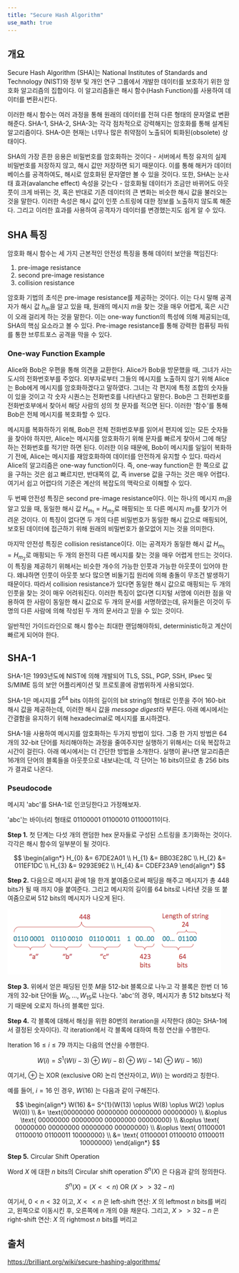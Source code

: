 ```yaml
---
title: "Secure Hash Algorithm"
use_math: true
---
```


## 개요

Secure Hash Algorithm (SHA)는 National Institutes of Standards and Technology (NIST)와 정부 및 개인 연구 그룹에서 개발한 데이터를 보호하기 위한 암호화 알고리즘의 집합이다. 이 알고리즘들은 해시 함수(Hash Function)를 사용하여 데이터를 변환시킨다.

이러한 해시 함수는 여러 과정을 통해 원래의 데이터를 전혀 다른 형태의 문자열로 변환해준다. SHA-1, SHA-2, SHA-3는 각각 점차적으로 강력해지는 암호화를 통해 설계된 알고리즘이다. SHA-0은 현재는 너무나 많은 취약점이 노출되어 퇴화된(obsolete) 상태이다.

SHA의 가장 흔한 응용은 비밀번호를 암호화하는 것이다 - 서버에서 특정 유저의 실제 비밀번호를 저장하지 않고, 해시 값만 저장하면 되기 때문이다. 이를 통해 해커가 데이터베이스를 공격하여도, 해시로 암호화된 문자열만 볼 수 있을 것이다. 또한, SHA는 눈사태 효과(avalanche effect) 속성을 갖는다 - 암호화될 데이터가 조금만 바뀌어도 아웃풋이 크게 바뀌는 것, 혹은 반대로 기존 데이터의 큰 변화는 비슷한 해시 값을 불러오는 것을 말한다. 이러한 속성은 해시 값이 인풋 스트링에 대한 정보를 노출하지 않도록 해준다. 그리고 이러한 효과를 사용하여 공격자가 데이터를 변경했는지도 쉽게 알 수 있다.

## SHA 특징

암호화 해시 함수는 세 가지 근본적인 안전성 특징을 통해 데이터 보안을 책임진다:

1. pre-image resistance
2. second pre-image resistance
3. collision resistance

암호화 기법의 초석은 pre-image resistance를 제공하는 것이다. 이는 다시 말해 공격자가 해시 값 $h_{m}$을 알고 있을 때, 원래의 메시지 $m$을 찾는 것을 매우 어렵게, 혹은 시간이 오래 걸리게 하는 것을 말한다. 이는 one-way function의 특성에 의해 제공되는데, SHA의 핵심 요소라고 볼 수 있다. Pre-image resistance를 통해 강력한 컴퓨팅 파워를 통한 브루트포스 공격을 막을 수 있다.

### One-way Function Example

Alice와 Bob은 우편을 통해 의견을 교환한다. Alice가 Bob을 방문했을 때, 그녀가 사는 도시의 전화번호부를 주었다. 외부자로부터 그들의 메시지를 노출하지 않기 위해 Alice는 Bob에게 메시지를 암호화하겠다고 말하였다. 그녀는 각 편지에 특정 조합의 숫자들이 있을 것이고 각 숫자 시퀀스는 전화번호를 나타낸다고 말한다. Bob은 그 전화번호를 전화번호부에서 찾아서 해당 사람의 성의 첫 문자를 적으면 된다. 이러한 '함수'를 통해 Bob은 전체 메시지를 복호화할 수 있다.

메시지를 복화하하기 위해, Bob은 전체 전화번호부를 읽어서 편지에 있는 모든 숫자들을 찾아야 하지만, Alice는 메시지를 암호화하기 위해 문자를 빠르게 찾아서 그에 해당하는 전화번호를 적기만 하면 된다. 이러한 이유 때문에, Bob이 메시지를 일일이 복화하기 전에, Alice는 메시지를 재암호화하여 데이터를 안전하게 유지할 수 있다. 따라서 Alice의 알고리즘은 one-way function이다. 즉, one-way function은 한 쪽으로 값을 구하는 것은 쉽고 빠르지만, 반대쪽의 값, 즉 inverse 값을 구하는 것은 매우 어렵다. 여기서 쉽고 어렵다의 기준은 계산의 복잡도의 맥락으로 이해할 수 있다.

두 번째 안전성 특징은 second pre-image resistance이다. 이는 하나의 메시지 $m_{1}$을 알고 있을 때, 동일한 해시 값 $H_{m_{1}} = H_{m_{2}}$로 매핑되는 또 다른 메시지 $m_{2}$를 찾기가 어려운 것이다. 이 특징이 없다면 두 개의 다른 비밀번호가 동일한 해시 값으로 매핑되어, 보호된 데이터에 접근하기 위해 원래의 비밀번호가 쓸모없어 지는 것을 의미한다.

마지막 안전성 특징은 collision resistance이다. 이는 공격자가 동일한 해시 값 $H_{m_{1}} = H_{m_{2}}$로 매핑되는 두 개의 완전히 다른 메시지를 찾는 것을 매우 어렵게 만드는 것이다. 이 특징을 제공하기 위해서는 비슷한 개수의 가능한 인풋과 가능한 아웃풋이 있어야 한다. 왜냐하면 인풋이 아웃풋 보다 많으면 비둘기집 원리에 의해 충돌이 무조건 발생하기 때문이다. 따라서 collision resistance가 있다면 동일한 해시 값으로 매핑되는 두 개의 인풋을 찾는 것이 매우 어려워진다. 이러한 특징이 없다면 디지털 서명에 이러한 점을 악용하여 한 사람이 동일한 해시 값으로 두 개의 문서를 서명하였는데, 유저들은 이것이 두 명의 다른 사람에 의해 작성된 두 개의 문서라고 믿을 수 있는 것이다.

일반적인 가이드라인으로 해시 함수는 최대한 랜덤해야하되, deterministic하고 계산이 빠르게 되어야 한다.

## SHA-1

SHA-1은 1993년도에 NIST에 의해 개발되어 TLS, SSL, PGP, SSH, IPsec 및 S/MIME 등의 보안 어플리케이션 및 프로토콜에 광범위하게 사용되었다.

SHA-1은 메시지를 $2^{64}$ bits 이하의 길이의 bit string의 형태로 인풋을 주어 160-bit 해시 값을 제공하는데, 이러한 해시 값을 *message digest*라 부른다. 아래 예시에서는 간결함을 유지하기 위해 hexadecimal로 메시지를 표시하겠다.

SHA-1을 사용하여 메시지를 암호화하는 두가지 방법이 있다. 그중 한 가지 방법은 64개의 32-bit 단어를 처리해야하는 과정을 줄여주지만 실행하기 위해서는 더욱 복잡하고 시간이 걸린다. 아래 예시에서는 더 간단한 방법을 소개한다. 실행이 끝나면 알고리즘은 16개의 단어의 블록들을 아웃풋으로 내보내는데, 각 단어는 16 bits이므로 총 256 bits가 결과로 나온다.

### Pseudocode

메시지 'abc'를 SHA-1로 인코딩한다고 가정해보자.

'abc'는 바이너리 형태로 $01100001\;01100010\;01100011$이다.

**Step 1.** 첫 단계는 다섯 개의 랜덤한 hex 문자들로 구성된 스트링을 초기화하는 것이다. 각각은 해시 함수의 일부분이 될 것이다.

$$
\begin{align*}
H_{0} &= 67DE2A01 \\
H_{1} &= BB03E28C \\
H_{2} &= 011EF1DC \\
H_{3} &= 9293E9E2 \\
H_{4} &= CDEF23A9
\end{align*}
$$

**Step 2.** 다음으로 메시지 끝에 1을 한개 붙여줌으로써 패딩을 해주고 메시지가 총 448 bits가 될 때 까지 0을 붙여준다. 그리고 메시지의 길이를 64 bits로 나타낸 것을 또 붙여줌으로써 512 bits의 메시지가 나오게 된다.

![sha-1-msg-padding](/assets/img/sha-1-msg-padding.png)

**Step 3.** 위에서 얻은 패딩된 인풋 $M$을 512-bit 블록으로 나누고 각 블록은 한번 더 16개의 32-bit 단어들 $W_{0}, \ldots, W_{15}$로 나눈다. 'abc'의 경우, 메시지가 총 512 bits보다 적기 때문에 오로지 하나의 블록만 있다.

**Step 4.** 각 블록에 대해서 해싱을 위한 80번의 iteration을 시작한다 (80는 SHA-1에서 결정된 숫자이다). 각 iteration에서 각 블록에 대하여 특정 연산을 수행한다.

Iteration $16 \leq i \leq 79$ 까지는 다음의 연산을 수행한다.

$$
W(i) = S^{1}(W(i - 3) \oplus W(i - 8) \oplus W(i - 14) \oplus W(i - 16))
$$

여기서, $\oplus$ 는 XOR (exclusive OR) 논리 연산자이고, $W(i)$ 는 word라고 칭한다.

예를 들어, $i = 16$ 인 경우, $W(16)$ 는 다음과 같이 구해진다.

$$
\begin{align*}
W(16) &= S^{1}(W(13) \oplus W(8) \oplus W(2) \oplus W(0)) \\
&= \text{00000000 00000000 00000000 00000000} \\
&\oplus \text{ 00000000 00000000 00000000 00000000} \\
&\oplus \text{ 00000000 00000000 00000000 00000000} \\
&\oplus \text{ 01100001 01100010 01100011 10000000} \\
&= \text{ 01100001 01100010 01100011 10000000}
\end{align*}
$$

**Step 5.** Circular Shift Operation

Word $X$ 에 대한 $n$ bits의 Circular shift operation $S^{n}(X)$ 은 다음과 같의 정의한다.

$$
S^{n}(X) = (X << n) \text{ OR } (X >> 32 -n)
$$

여기서, $0 < n < 32$ 이고, $X << n$ 은 left-shift 연산: $X$ 의 leftmost $n$ bits를 버리고, 왼쪽으로 이동시킨 후, 오른쪽에 $n$ 개의 0을 채운다. 그리고, $X >> 32 - n$ 은 right-shift 연산: $X$ 의 rightmost $n$ bits를 버리고 


## 출처

<https://brilliant.org/wiki/secure-hashing-algorithms/>
